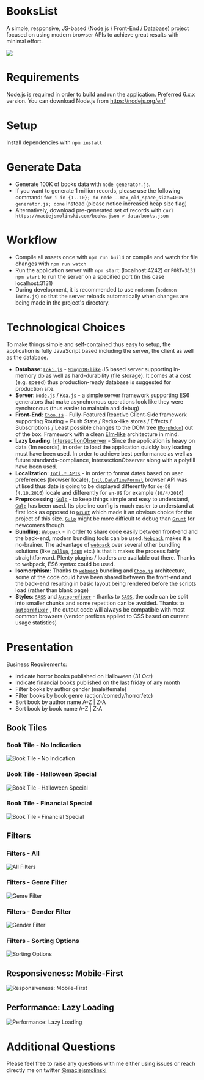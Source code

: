 # BooksList

A simple, responsive, JS-based (Node.js / Front-End / Database) project focused on using modern browser APIs to achieve great results with minimal effort.

![](https://cdn.pbrd.co/images/aNgeUDJoO.png)

# Requirements

Node.js is required in order to build and run the application.
Preferred 6.x.x version.
You can download Node.js from https://nodejs.org/en/

# Setup

Install dependencies with `npm install`

# Generate Data

* Generate 100K of books data with `node generator.js`.
* If you want to generate 1 million records, please use the following command: `for i in {1..10}; do node --max_old_space_size=4096 generator.js; done` instead (please notice increased heap size flag)
* Alternatively, download pre-generated set of records with `curl https://maciejsmolinski.com/books.json > data/books.json`

# Workflow

* Compile all assets once with `npm run build` or compile and watch for file changes with `npm run watch`
* Run the application server with `npm start` (localhost:4242)
or `PORT=3131 npm start` to run the server on a specified port (in this case localhost:3131)
* During development, it is recommended to use `nodemon` (`nodemon index.js`)
so that the server reloads automatically when changes are being made in the project's directory.

# Technological Choices

To make things simple and self-contained thus easy to setup, the application is fully JavaScript based including the server, the client as well as the database.

* **Database**: [`Loki.js`](lokijs.org/) - [`MongoDB-like`](https://www.mongodb.com) JS based server supporting in-memory db as well as hard-durability (file storage). It comes at a cost (e.g. speed) thus production-ready database is suggested for production site.
* **Server**: [`Node.js`](https://nodejs.org/) / [`Koa.js`](http://koajs.com) - a simple server framework supporting ES6 generators that make asynchronous operations look like they were synchronous (thus easier to maintain and debug)
* **Front-End**: [`Choo.js`](https://github.com/yoshuawuyts/choo) - Fully-Featured Reactive Client-Side framework supporting Routing + Push State / Redux-like stores / Effects / Subscriptions / Least possible changes to the DOM tree ([`Morphdom`](https://github.com/patrick-steele-idem/morphdom)) out of the box. Framework with a clean [Elm-like](https://guide.elm-lang.org/architecture/) architecture in mind.
* **Lazy Loading**: [IntersectionObserver](https://developer.mozilla.org/en-US/docs/Web/API/Intersection_Observer_API) - Since the application is heavy on data (1m records), in order to load the application quickly lazy loading must have been used. In order to achieve best performance as well as future standards-compliance, IntersectionObserver along with a polyfill have been used.
* **Localization**: [`Intl.* APIs`](https://developer.mozilla.org/en-US/docs/Web/JavaScript/Reference/Global_Objects/DateTimeFormat) - in order to format dates based on user preferences (browser locale), [`Intl.DateTimeFormat`](https://developer.mozilla.org/en-US/docs/Web/JavaScript/Reference/Global_Objects/DateTimeFormat) browser API was utilised thus date is going to be displayed differently for `de-DE` (`4.10.2016`) locale and differently for `en-US` for example (`10/4/2016`)
* **Preprocessing**: [`Gulp`](http://gulpjs.com) - to keep things simple and easy to understand, [`Gulp`](http://gulpjs.com) has been used. Its pipeline config is much easier to understand at first look as opposed to [`Grunt`](http://gruntjs.com) which made it an obvious choice for the project of this size. [`Gulp`](http://gulpjs.com) might be more difficult to debug than [`Grunt`](http://gruntjs.com) for newcomers though.
* **Bundling**: [`Webpack`](https://webpack.github.io) - in order to share code easily between front-end and the back-end, modern bundling tools can be used. [`Webpack`](https://webpack.github.io) makes it a no-brainer. The advantage of [`webpack`](https://webpack.github.io) over several other bundling solutions (like [`rollup`](http://rollupjs.org), [`jspm`](http://jspm.io) etc.) is that it makes the process fairly straightforward. Plenty plugins / loaders are available out there. Thanks to webpack, ES6 syntax could be used.
* **Isomorphism**: Thanks to [`webpack`](https://webpack.github.io) bundling and [`Choo.js`](https://github.com/yoshuawuyts/choo) architecture, some of the code could have been shared between the front-end and the back-end resulting in basic layout being rendered before the scripts load (rather than blank page)
* **Styles**: [`SASS`](http://sass-lang.com) and [`Autoprefixer`](https://github.com/postcss/autoprefixer) - thanks to [`SASS`](http://sass-lang.com), the code can be split into smaller chunks and some repetition can be avoided. Thanks to [`autoprefixer`](https://github.com/postcss/autoprefixer) , the output code will always be compatible with most common browsers (vendor prefixes applied to CSS based on current usage statistics)

# Presentation

Business Requirements:

* Indicate horror books published on Halloween (31 Oct)
* Indicate financial books published on the last friday of any month
* Filter books by author gender (male/female)
* Filter books by book genre (action/comedy/horror/etc)
* Sort book by author name A-Z | Z-A
* Sort book by book name A-Z | Z-A

## Book Tiles

### Book Tile - No Indication

![Book Tile - No Indication](https://cdn.pbrd.co/images/aMpSvUQXx.png)

### Book Tile - Halloween Special

![Book Tile - Halloween Special](https://cdn.pbrd.co/images/aMqfOoryg.png)

### Book Tile - Financial Special

![Book Tile - Financial Special](https://cdn.pbrd.co/images/aMqNDhmYZ.png)

## Filters

### Filters - All

![All Filters](https://cdn.pbrd.co/images/aMrielNXb.png)

### Filters - Genre Filter

![Genre Filter](https://cdn.pbrd.co/images/aMrOSydxq.png)

### Filters - Gender Filter

![Gender Filter](https://cdn.pbrd.co/images/aMsiKMLmW.png)

### Filters - Sorting Options

![Sorting Options](https://cdn.pbrd.co/images/aMsEStDDx.png)

## Responsiveness: Mobile-First

![Responsiveness: Mobile-First](https://cdn.pbrd.co/images/14QBd7K4e.gif)

## Performance: Lazy Loading

![Performance: Lazy Loading](https://cdn.pbrd.co/images/aO4YuDlVn.gif)

# Additional Questions

Please feel free to raise any questions with me either using issues or reach directly me on twitter [@maciejsmolinski](https://twitter.com/maciejsmolinski)
